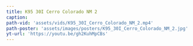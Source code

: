 ```yaml
---
title: K95 30I Cerro Colorado NM 2
caption:
path-vid: 'assets/vids/K95_30I_Cerro_Colorado_NM_2.mp4'
path-poster: 'assets/images/posters/K95_30I_Cerro_Colorado_NM_2.jpg'
yt-url: 'https://youtu.be/gh2KuhMpCBs'
---
```

